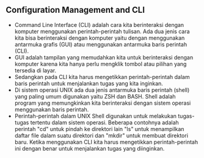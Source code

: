 ## Configuration Management and CLI

- Command Line Interface (CLI) adalah cara kita berinteraksi dengan komputer menggunakan perintah-perintah tulisan. Ada dua jenis cara kita bisa berinteraksi dengan komputer yaitu dengan menggunakan antarmuka grafis (GUI) atau menggunakan antarmuka baris perintah (CLI).
- GUI adalah tampilan yang memudahkan kita untuk berinteraksi dengan komputer karena kita hanya perlu mengklik tombol atau pilihan yang tersedia di layar.
- Sedangkan pada CLI kita harus mengetikkan perintah-perintah dalam baris perintah untuk menjalankan tugas yang kita inginkan.
- Di sistem operasi UNIX ada dua jenis antarmuka baris perintah (shell) yang paling umum digunakan yaitu ZSH dan BASH. Shell adalah program yang memungkinkan kita berinteraksi dengan sistem operasi menggunakan baris perintah.
- Perintah-perintah dalam UNIX Shell digunakan untuk melakukan tugas-tugas tertentu dalam sistem operasi. Beberapa contohnya adalah perintah "cd" untuk pindah ke direktori lain "ls" untuk menampilkan daftar file dalam suatu direktori dan "mkdir" untuk membuat direktori baru. Ketika menggunakan CLI kita harus mengetikkan perintah-perintah ini dengan benar untuk menjalankan tugas yang diinginkan.